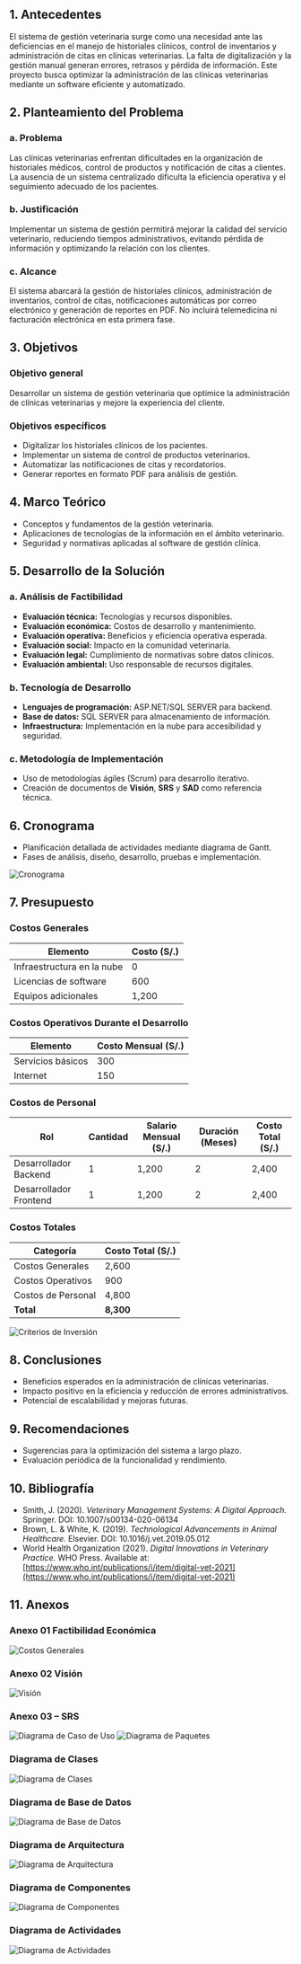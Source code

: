 ﻿## 1. Antecedentes

El sistema de gestión veterinaria surge como una necesidad ante las deficiencias en el manejo de historiales clínicos, control de inventarios y administración de citas en clínicas veterinarias. La falta de digitalización y la gestión manual generan errores, retrasos y pérdida de información. Este proyecto busca optimizar la administración de las clínicas veterinarias mediante un software eficiente y automatizado.

## 2. Planteamiento del Problema

### a. Problema
Las clínicas veterinarias enfrentan dificultades en la organización de historiales médicos, control de productos y notificación de citas a clientes. La ausencia de un sistema centralizado dificulta la eficiencia operativa y el seguimiento adecuado de los pacientes.

### b. Justificación
Implementar un sistema de gestión permitirá mejorar la calidad del servicio veterinario, reduciendo tiempos administrativos, evitando pérdida de información y optimizando la relación con los clientes.

### c. Alcance
El sistema abarcará la gestión de historiales clínicos, administración de inventarios, control de citas, notificaciones automáticas por correo electrónico y generación de reportes en PDF. No incluirá telemedicina ni facturación electrónica en esta primera fase.

## 3. Objetivos

### Objetivo general
Desarrollar un sistema de gestión veterinaria que optimice la administración de clínicas veterinarias y mejore la experiencia del cliente.

### Objetivos específicos
- Digitalizar los historiales clínicos de los pacientes.
- Implementar un sistema de control de productos veterinarios.
- Automatizar las notificaciones de citas y recordatorios.
- Generar reportes en formato PDF para análisis de gestión.

## 4. Marco Teórico

- Conceptos y fundamentos de la gestión veterinaria.
- Aplicaciones de tecnologías de la información en el ámbito veterinario.
- Seguridad y normativas aplicadas al software de gestión clínica.

## 5. Desarrollo de la Solución

### a. Análisis de Factibilidad
- **Evaluación técnica:** Tecnologías y recursos disponibles.
- **Evaluación económica:** Costos de desarrollo y mantenimiento.
- **Evaluación operativa:** Beneficios y eficiencia operativa esperada.
- **Evaluación social:** Impacto en la comunidad veterinaria.
- **Evaluación legal:** Cumplimiento de normativas sobre datos clínicos.
- **Evaluación ambiental:** Uso responsable de recursos digitales.

### b. Tecnología de Desarrollo
- **Lenguajes de programación:** ASP.NET/SQL SERVER para backend.
- **Base de datos:** SQL SERVER para almacenamiento de información.
- **Infraestructura:** Implementación en la nube para accesibilidad y seguridad.

### c. Metodología de Implementación
- Uso de metodologías ágiles (Scrum) para desarrollo iterativo.
- Creación de documentos de **Visión**, **SRS** y **SAD** como referencia técnica.

## 6. Cronograma

- Planificación detallada de actividades mediante diagrama de Gantt.
- Fases de análisis, diseño, desarrollo, pruebas e implementación.

![Cronograma](img/Aspose.Words.2e46135b-7d25-48a0-a53c-90bf4435b955.001.jpeg)

## 7. Presupuesto

### Costos Generales

| **Elemento** | **Costo (S/.)** |
|-------------|--------------|
| Infraestructura en la nube | 0 |
| Licencias de software | 600 |
| Equipos adicionales | 1,200 |

### Costos Operativos Durante el Desarrollo

| **Elemento** | **Costo Mensual (S/.)** |
|-------------|-----------------|
| Servicios básicos | 300 |
| Internet | 150 |

### Costos de Personal

| **Rol** | **Cantidad** | **Salario Mensual (S/.)** | **Duración (Meses)** | **Costo Total (S/.)** |
|--------|------------|-----------------|----------------|----------------|
| Desarrollador Backend | 1 | 1,200 | 2 | 2,400 |
| Desarrollador Frontend | 1 | 1,200 | 2 | 2,400 |

### Costos Totales

| **Categoría** | **Costo Total (S/.)** |
|-------------|----------------|
| Costos Generales | 2,600 |
| Costos Operativos | 900 |
| Costos de Personal | 4,800 |
| **Total** | **8,300** |

![Criterios de Inversión](img/Aspose.Words.2e46135b-7d25-48a0-a53c-90bf4435b955.003.png)

## 8. Conclusiones

- Beneficios esperados en la administración de clínicas veterinarias.
- Impacto positivo en la eficiencia y reducción de errores administrativos.
- Potencial de escalabilidad y mejoras futuras.

## 9. Recomendaciones

- Sugerencias para la optimización del sistema a largo plazo.
- Evaluación periódica de la funcionalidad y rendimiento.

## 10. Bibliografía

- Smith, J. (2020). *Veterinary Management Systems: A Digital Approach.* Springer. DOI: 10.1007/s00134-020-06134
- Brown, L. & White, K. (2019). *Technological Advancements in Animal Healthcare.* Elsevier. DOI: 10.1016/j.vet.2019.05.012
- World Health Organization (2021). *Digital Innovations in Veterinary Practice.* WHO Press. Available at: [https://www.who.int/publications/i/item/digital-vet-2021](https://www.who.int/publications/i/item/digital-vet-2021)

## 11. Anexos

### **Anexo 01 Factibilidad Económica**

![Costos Generales](img/Aspose.Words.2e46135b-7d25-48a0-a53c-90bf4435b955.002.png)

### **Anexo 02 Visión**

![Visión](img/Aspose.Words.2e46135b-7d25-48a0-a53c-90bf4435b955.005.png)

### **Anexo 03 – SRS**

![Diagrama de Caso de Uso](img/Aspose.Words.2e46135b-7d25-48a0-a53c-90bf4435b955.009.jpeg)
![Diagrama de Paquetes](img/Aspose.Words.2e46135b-7d25-48a0-a53c-90bf4435b955.010.jpeg)

### **Diagrama de Clases**

![Diagrama de Clases](img/Aspose.Words.2e46135b-7d25-48a0-a53c-90bf4435b955.017.jpeg)

### **Diagrama de Base de Datos**

![Diagrama de Base de Datos](img/Aspose.Words.2e46135b-7d25-48a0-a53c-90bf4435b955.018.jpeg)

### **Diagrama de Arquitectura**

![Diagrama de Arquitectura](img/Aspose.Words.2e46135b-7d25-48a0-a53c-90bf4435b955.019.jpeg)

### **Diagrama de Componentes**

![Diagrama de Componentes](img/Aspose.Words.2e46135b-7d25-48a0-a53c-90bf4435b955.020.jpeg)

### **Diagrama de Actividades**

![Diagrama de Actividades](img/Aspose.Words.2e46135b-7d25-48a0-a53c-90bf4435b955.021.jpeg)
